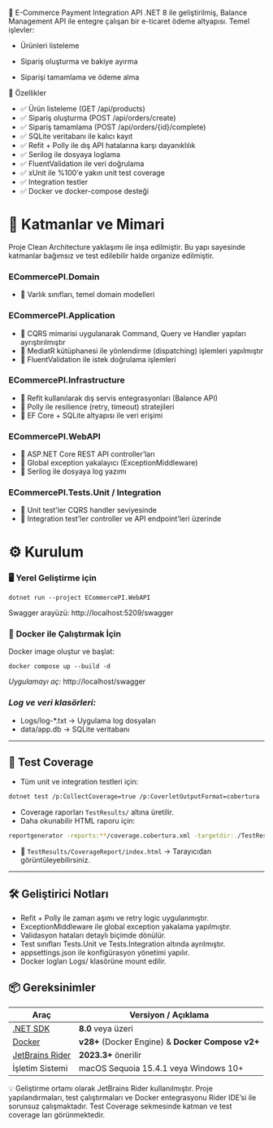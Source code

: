 🛒 E-Commerce Payment Integration API
.NET 8 ile geliştirilmiş, Balance Management API ile entegre çalışan bir e-ticaret ödeme altyapısı. Temel işlevler:

- Ürünleri listeleme

- Sipariş oluşturma ve bakiye ayırma

- Siparişi tamamlama ve ödeme alma

🚀 Özellikler
- ✅ Ürün listeleme (GET /api/products)
- ✅ Sipariş oluşturma (POST /api/orders/create)
- ✅ Sipariş tamamlama (POST /api/orders/{id}/complete)
- ✅ SQLite veritabanı ile kalıcı kayıt
- ✅ Refit + Polly ile dış API hatalarına karşı dayanıklılık
- ✅ Serilog ile dosyaya loglama
- ✅ FluentValidation ile veri doğrulama
- ✅ xUnit ile %100'e yakın unit test coverage
- ✅ Integration testler
- ✅ Docker ve docker-compose desteği

# 🧱 Katmanlar ve Mimari

Proje Clean Architecture yaklaşımı ile inşa edilmiştir. Bu yapı sayesinde katmanlar bağımsız ve test edilebilir halde organize edilmiştir.

### ECommercePI.Domain
- 🔹 Varlık sınıfları, temel domain modelleri

### ECommercePI.Application
- 🔹 CQRS mimarisi uygulanarak Command, Query ve Handler yapıları ayrıştırılmıştır
- 🔹 MediatR kütüphanesi ile yönlendirme (dispatching) işlemleri yapılmıştır
- 🔹 FluentValidation ile istek doğrulama işlemleri

### ECommercePI.Infrastructure
- 🔹 Refit kullanılarak dış servis entegrasyonları (Balance API)
- 🔹 Polly ile resilience (retry, timeout) stratejileri
- 🔹 EF Core + SQLite altyapısı ile veri erişimi

### ECommercePI.WebAPI
- 🔹 ASP.NET Core REST API controller’ları
- 🔹 Global exception yakalayıcı (ExceptionMiddleware)
- 🔹 Serilog ile dosyaya log yazımı

### ECommercePI.Tests.Unit / Integration
- 🔹 Unit test'ler CQRS handler seviyesinde
- 🔹 Integration test'ler controller ve API endpoint'leri üzerinde

# ⚙️ Kurulum

### **🖥️ Yerel Geliştirme için**

`dotnet run --project ECommercePI.WebAPI`

Swagger arayüzü: http://localhost:5209/swagger

### 🐳 **Docker ile Çalıştırmak İçin**

Docker image oluştur ve başlat:

`docker compose up --build -d`

_Uygulamayı aç:_ http://localhost/swagger

### _Log ve veri klasörleri:_

* Logs/log-*.txt → Uygulama log dosyaları
* data/app.db → SQLite veritabanı

---

## 🧪 Test Coverage

- Tüm unit ve integration testleri için:

```bash
dotnet test /p:CollectCoverage=true /p:CoverletOutputFormat=cobertura
```

- Coverage raporları `TestResults/` altına üretilir.
- Daha okunabilir HTML raporu için:

```bash
reportgenerator -reports:**/coverage.cobertura.xml -targetdir:./TestResults/CoverageReport
```

- 📂 `TestResults/CoverageReport/index.html` → Tarayıcıdan görüntüleyebilirsiniz.

---

## 🛠️ Geliştirici Notları

* Refit + Polly ile zaman aşımı ve retry logic uygulanmıştır.
* ExceptionMiddleware ile global exception yakalama yapılmıştır.
* Validasyon hataları detaylı biçimde dönülür.
* Test sınıfları Tests.Unit ve Tests.Integration altında ayrılmıştır.
* appsettings.json ile konfigürasyon yönetimi yapılır.
* Docker logları Logs/ klasörüne mount edilir.

## 📦 Gereksinimler
| Araç                                                    | Versiyon / Açıklama                               |
| ------------------------------------------------------- | ------------------------------------------------- |
| [.NET SDK](https://dotnet.microsoft.com/en-us/download) | **8.0** veya üzeri                                |
| [Docker](https://www.docker.com/)                       | **v28+** (Docker Engine) & **Docker Compose v2+** |
| [JetBrains Rider](https://www.jetbrains.com/rider/)     | **2023.3+** önerilir                              |
| İşletim Sistemi                                         | macOS Sequoia 15.4.1 veya Windows 10+         |

💡 Geliştirme ortamı olarak JetBrains Rider kullanılmıştır. Proje yapılandırmaları, test çalıştırmaları ve Docker entegrasyonu Rider IDE’si ile sorunsuz çalışmaktadır. Test Coverage sekmesinde katman ve test coverage ları görünmektedir.
